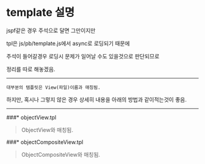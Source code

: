 template 설명
============

jspf같은 경우 주석으로 달면 그만이지만

tpl은 js/pb/template.js에서 async로 로딩되기 때문에

주석이 들어갈경우 로딩시 문제가 일어날 수도 있을것으로 판단되므로

정리를 따로 해놓겠음.
___

`대부분의 템플릿은 View(파일)이름과 매칭됨.`

하지만, 혹시나 그렇지 않은 경우 상세히 내용을 아래의 방법과 같이적는것이 좋음.
___

###* objectView.tpl
> ObjectView와 매칭됨.  

###* objectCompositeView.tpl
> ObjectCompositeView와 매칭됨.  

